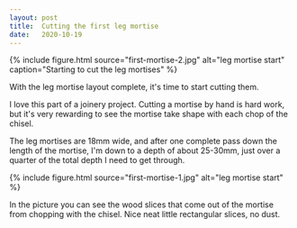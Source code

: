 ```yaml
---
layout: post
title:  Cutting the first leg mortise
date:   2020-10-19
---
```


{% include figure.html source="first-mortise-2.jpg" alt="leg mortise start" caption="Starting to cut the leg mortises" %}

With the leg mortise layout complete, it's time to start cutting them.

I love this part of a joinery project.  Cutting a mortise by hand is hard work,
but it's very rewarding to see the mortise take shape with each chop of the
chisel.

The leg mortises are 18mm wide, and after one complete pass down the length of
the mortise, I'm down to a depth of about 25-30mm, just over a quarter of the
total depth I need to get through.

{% include figure.html source="first-mortise-1.jpg" alt="leg mortise start" %}

In the picture you can see the wood slices that come out of the mortise from
chopping with the chisel.  Nice neat little rectangular slices, no dust.
